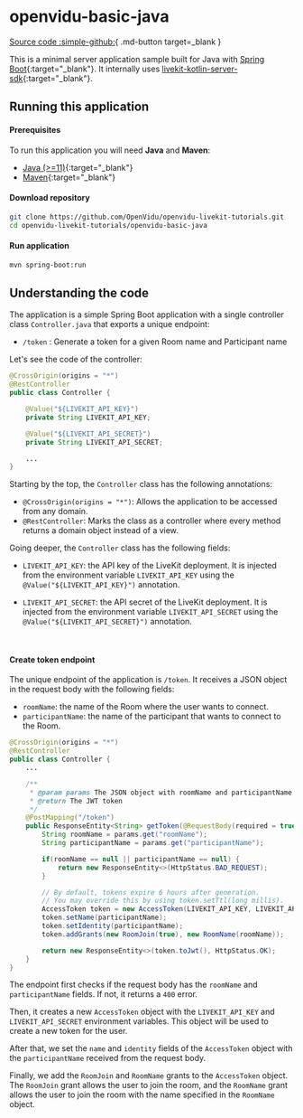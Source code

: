 
# openvidu-basic-java

[Source code :simple-github:](https://github.com/OpenVidu/openvidu-livekit-tutorials){ .md-button target=_blank }


This is a minimal server application sample built for Java with [Spring Boot](https://spring.io/){:target="_blank"}.
It internally uses [livekit-kotlin-server-sdk](https://github.com/livekit/server-sdk-kotlin){:target="_blank"}.

## Running this application

#### Prerequisites
To run this application you will need **Java** and **Maven**:

- [Java (>=11)](https://www.java.com/en/download/manual.jsp){:target="_blank"}
- [Maven](https://maven.apache.org){:target="_blank"}

#### Download repository

```bash
git clone https://github.com/OpenVidu/openvidu-livekit-tutorials.git
cd openvidu-livekit-tutorials/openvidu-basic-java
```

#### Run application

```bash
mvn spring-boot:run
```

## Understanding the code

The application is a simple Spring Boot application with a single controller class `Controller.java` that exports a unique endpoint:

- `/token` : Generate a token for a given Room name and Participant name

Let's see the code of the controller:

```java
@CrossOrigin(origins = "*")
@RestController
public class Controller {

	@Value("${LIVEKIT_API_KEY}")
	private String LIVEKIT_API_KEY;

	@Value("${LIVEKIT_API_SECRET}")
	private String LIVEKIT_API_SECRET;

	...
}
```

Starting by the top, the `Controller` class has the following annotations:

- `@CrossOrigin(origins = "*")`: Allows the application to be accessed from any domain.
- `@RestController`: Marks the class as a controller where every method returns a domain object instead of a view.

Going deeper, the `Controller` class has the following fields:

- `LIVEKIT_API_KEY`: the API key of the LiveKit deployment. It is injected from the environment variable `LIVEKIT_API_KEY` using the `@Value("${LIVEKIT_API_KEY}")` annotation.

- `LIVEKIT_API_SECRET`: the API secret of the LiveKit deployment. It is injected from the environment variable `LIVEKIT_API_SECRET` using the `@Value("${LIVEKIT_API_SECRET}")` annotation.


<br>

#### Create token endpoint

The unique endpoint of the application is `/token`. It receives a JSON object in the request body with the following fields:

- `roomName`: the name of the Room where the user wants to connect.
- `participantName`: the name of the participant that wants to connect to the Room.

```java
@CrossOrigin(origins = "*")
@RestController
public class Controller {
	...

	/**
	 * @param params The JSON object with roomName and participantName
	 * @return The JWT token
	 */
	@PostMapping("/token")
	public ResponseEntity<String> getToken(@RequestBody(required = true) Map<String, String> params) {
		String roomName = params.get("roomName");
		String participantName = params.get("participantName");

		if(roomName == null || participantName == null) {
			return new ResponseEntity<>(HttpStatus.BAD_REQUEST);
		}

		// By default, tokens expire 6 hours after generation.
		// You may override this by using token.setTtl(long millis).
		AccessToken token = new AccessToken(LIVEKIT_API_KEY, LIVEKIT_API_SECRET);
		token.setName(participantName);
		token.setIdentity(participantName);
		token.addGrants(new RoomJoin(true), new RoomName(roomName));

		return new ResponseEntity<>(token.toJwt(), HttpStatus.OK);
	}
}
```

The endpoint first checks if the request body has the `roomName` and `participantName` fields. If not, it returns a `400` error.

Then, it creates a new `AccessToken` object with the `LIVEKIT_API_KEY` and `LIVEKIT_API_SECRET` environment variables. This object will be used to create a new token for the user.

After that, we set the `name` and `identity` fields of the `AccessToken` object with the `participantName` received from the request body.

Finally, we add the `RoomJoin` and `RoomName` grants to the `AccessToken` object. The `RoomJoin` grant allows the user to join the room, and the `RoomName` grant allows the user to join the room with the name specified in the `RoomName` object.

